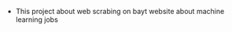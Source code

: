 <!---
MahmoudAdel12/MahmoudAdel12 is a ✨ special ✨ repository because its `README.md` (this file) appears on your GitHub profile.
You can click the Preview link to take a look at your changes.
--->
- This project about web scrabing on bayt website about machine learning jobs
